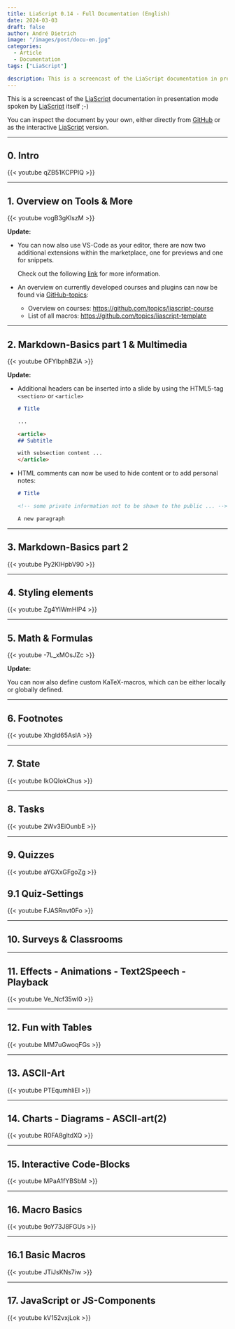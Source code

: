 ```yaml
---
title: LiaScript 0.14 - Full Documentation (English)
date: 2024-03-03
draft: false
author: André Dietrich
image: "/images/post/docu-en.jpg"
categories:
  - Article
  - Documentation
tags: ["LiaScript"]

description: This is a screencast of the LiaScript documentation in presentation mode spoken by LiaScript itself ;-)
---
```


This is a screencast of the [LiaScript](https://LiaScript.github.io) documentation in presentation mode spoken by [LiaScript](https://LiaScript.github.io) itself ;-)

You can inspect the document by your own, either directly from [GitHub](https://github.com/liaScript/docs) or as the interactive [LiaScript](https://liascript.github.io/course/?https://raw.githubusercontent.com/liaScript/docs/master/README.md) version.

---

## 0. Intro

{{< youtube qZB51KCPPIQ >}}

---

## 1. Overview on Tools & More

{{< youtube vogB3gKlszM >}}

__Update:__

* You can now also use VS-Code as your editor, there are now two additional extensions within the marketplace, one for previews and one for snippets.

  Check out the following [link](https://aizac.herokuapp.com/install-visual-studio-code-with-liascript/) for more information.

* An overview on currently developed courses and plugins can now be found via [GitHub-topics](https://github.com/topics):

  - Overview on courses: https://github.com/topics/liascript-course
  - List of all macros: https://github.com/topics/liascript-template


---
## 2. Markdown-Basics part 1 & Multimedia

{{< youtube OFYlbphBZiA >}}

__Update:__

* Additional headers can be inserted into a slide by using the HTML5-tag `<section>` or `<article>`

  ``` markdown
  # Title

  ...

  <article>
  ## Subtitle

  with subsection content ...
  </article>
  ```

* HTML comments can now be used to hide content or to add personal notes:

  ``` markdown
  # Title

  <!-- some private information not to be shown to the public ... -->

  A new paragraph
  ```

---

## 3. Markdown-Basics part 2

{{< youtube Py2KlHpbV90 >}}

---

## 4. Styling elements

{{< youtube Zg4YlWmHIP4 >}}

---

## 5. Math & Formulas

{{< youtube -7L_xMOsJZc >}}

__Update:__

You can now also define custom KaTeX-macros, which can be either locally or globally defined.

---

## 6. Footnotes

{{< youtube Xhgld65AsIA >}}

---

## 7. State

{{< youtube IkOQIokChus >}}

---

## 8. Tasks

{{< youtube 2Wv3EiOunbE >}}

---

## 9. Quizzes

{{< youtube aYGXxGFgoZg >}}

## 9.1 Quiz-Settings

{{< youtube FJASRnvt0Fo >}}

---

## 10. Surveys & Classrooms


---

## 11. Effects - Animations - Text2Speech - Playback

{{< youtube Ve_Ncf35wl0 >}}

---

## 12. Fun with Tables

{{< youtube MM7uGwoqFGs >}}

---

## 13. ASCII-Art

{{< youtube PTEqumhliEI >}}

---

## 14. Charts - Diagrams - ASCII-art(2)

{{< youtube R0FA8gltdXQ >}}

---

## 15. Interactive Code-Blocks

{{< youtube MPaA1fYBSbM >}}

---

## 16. Macro Basics

{{< youtube 9oY73J8FGUs >}}

---

## 16.1 Basic Macros
    
{{< youtube JTiJsKNs7iw >}}

---

## 17. JavaScript or JS-Components

{{< youtube kV152vxjLok >}}